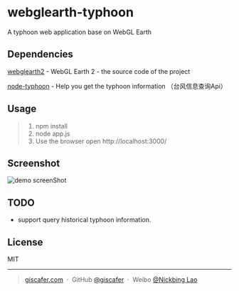 # webglearth-typhoon

A typhoon web application base on WebGL Earth

## Dependencies 

[webglearth2](https://github.com/webglearth/webglearth2) - WebGL Earth 2 - the source code of the project

[node-typhoon](https://github.com/giscafer/node-typhoon) - Help you get the typhoon information （台风信息查询Api）

## Usage

> 1. npm install
> 2. node app.js
> 3. Use the browser open http://localhost:3000/

## Screenshot

![demo screenShot](https://raw.githubusercontent.com/viseye/webglearth-typhoon/master/public/images/show-compact2.gif)

## TODO

* support query historical typhoon information.

## License

MIT

---

> [giscafer.com](http://giscafer.com) &nbsp;&middot;&nbsp;
> GitHub [@giscafer](https://github.com/giscafer) &nbsp;&middot;&nbsp;
> Weibo [@Nickbing Lao](https://weibo.com/laohoubin)
